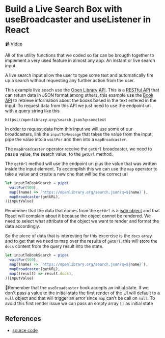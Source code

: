# Build a Live Search Box with useBroadcaster and useListener in React

[📹 Video](https://egghead.io/lessons/egghead-build-a-live-search-box-with-usebroadcaster-and-uselistener-in-react)

All of the utility functions that we coded so far can be brougth together to implement a very used feature in almost any app. An instant or live search input.

A live search input allow the user to type some text and automatically fire up a search without requesting any further action from the user.

This example live seach use the [Open Library](https://openlibrary.org) [API](https://openlibrary.org/developers/api). This is a [RESTful API](https://openlibrary.org/dev/docs/restful_api) that can return data in JSON format among others, this example use the [Book API](https://openlibrary.org/dev/docs/api/books) to retrieve information about the books based in the text entered in the input. To request data from this API we just need to use the endpoint url with a query string like this

`https://openlibrary.org/search.json?q=sometext`

In order to request data from this input we will use some of our broadcasters, link the `inputToMessage` that takes the value from the input, pipe the value into a `waitFor` and then into a `mapBroadcaster`.

The `mapBroadcaster` operator receive the `getUrl` broadcaster, we need to pass a value, the search value, to the `getUrl` method.

The `getUrl` method will use the endpoint url plus the value that was written inside the input element. To accomplish this we can use the `map` operator to take a value and create a new one that will be the correct url

```javascript
let inputToBookSearch = pipe(
  waitFor(500),
  map((name) => `https://openlibrary.org/search.json?q=${name}`),
  mapBroadcaster(getURL),
)(inputValue)
```

Remember that the data that comes from the `getUrl` is a [json object](https://openlibrary.org/search.json?q=sometext) and that React will complain about it because the object cannot be rendered. We need to select what attribute of the object we want to render and format the data accordingly.

So the piece of data that is interesting for this excercise is the `docs` array and to get that we need to map over the results of `getUrl`, this will store the `docs` content from the query result into the state.

```javascript
let inputToBookSearch = pipe(
  waitFor(500),
  map((name) => `https://openlibrary.org/search.json?q=${name}`),
  mapBroadcaster(getURL),
  map((result) => result.docs),
)(inputValue)
```

🚨Remember that the `useBroadcaster` hook accepts an initial state. If we don't pass a value to the initial state the first render of the UI will default to a `null` object and that will trigger an error since `map` can't be call on `null`. To avoid this first render issue we can pass an empty array `[]` as initial state

## References

- [source code](https://github.com/johnlindquist/crafting-functions/blob/react-live-search/src/index.js)

